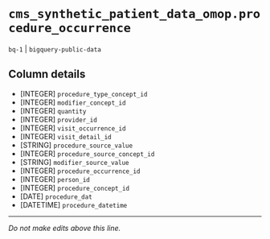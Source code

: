 # `cms_synthetic_patient_data_omop.procedure_occurrence`
`bq-1` | `bigquery-public-data`

## Column details
* [INTEGER]   `procedure_type_concept_id`
* [INTEGER]   `modifier_concept_id`
* [INTEGER]   `quantity`
* [INTEGER]   `provider_id`
* [INTEGER]   `visit_occurrence_id`
* [INTEGER]   `visit_detail_id`
* [STRING]    `procedure_source_value`
* [INTEGER]   `procedure_source_concept_id`
* [STRING]    `modifier_source_value`
* [INTEGER]   `procedure_occurrence_id`
* [INTEGER]   `person_id`
* [INTEGER]   `procedure_concept_id`
* [DATE]      `procedure_dat`
* [DATETIME]  `procedure_datetime`

-------------------------------------------------------------------------------
*Do not make edits above this line.*
